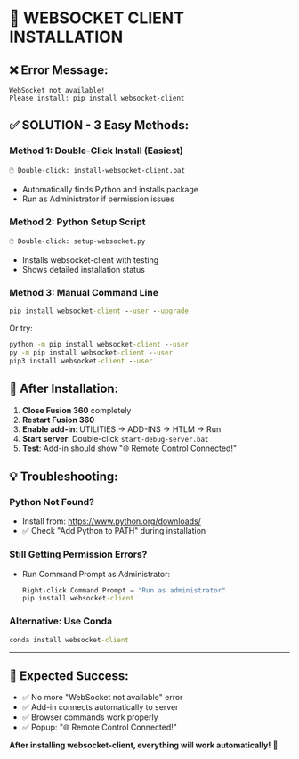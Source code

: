 # 🔧 WEBSOCKET CLIENT INSTALLATION

## ❌ Error Message:
```
WebSocket not available!
Please install: pip install websocket-client
```

## ✅ SOLUTION - 3 Easy Methods:

### Method 1: Double-Click Install (Easiest)
```
🖱️ Double-click: install-websocket-client.bat
```
- Automatically finds Python and installs package
- Run as Administrator if permission issues

### Method 2: Python Setup Script
```
🖱️ Double-click: setup-websocket.py  
```
- Installs websocket-client with testing
- Shows detailed installation status

### Method 3: Manual Command Line
```cmd
pip install websocket-client --user --upgrade
```
Or try:
```cmd
python -m pip install websocket-client --user
py -m pip install websocket-client --user
pip3 install websocket-client --user
```

## 🔄 After Installation:

1. **Close Fusion 360** completely
2. **Restart Fusion 360**
3. **Enable add-in**: UTILITIES → ADD-INS → HTLM → Run
4. **Start server**: Double-click `start-debug-server.bat`
5. **Test**: Add-in should show "🌐 Remote Control Connected!"

## 💡 Troubleshooting:

### Python Not Found?
- Install from: https://www.python.org/downloads/
- ✅ Check "Add Python to PATH" during installation

### Still Getting Permission Errors?
- Run Command Prompt as Administrator:
  ```cmd
  Right-click Command Prompt → "Run as administrator"
  pip install websocket-client
  ```

### Alternative: Use Conda
```cmd
conda install websocket-client
```

---

## 🎯 Expected Success:
- ✅ No more "WebSocket not available" error
- ✅ Add-in connects automatically to server  
- ✅ Browser commands work properly
- ✅ Popup: "🌐 Remote Control Connected!"

**After installing websocket-client, everything will work automatically!** 🚀
